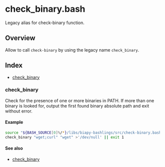 # check_binary.bash

Legacy alias for check-binary function.

## Overview

Allow to call `check-binary` by using the legacy name `check_binary`.

## Index

* [check_binary](#check_binary)

### check_binary

Check for the presence of one or more binaries in PATH.
If more than one binary is looked for, output the first found binary
absolute path and exit without error.

#### Example

```bash
source "${BASH_SOURCE[0]%/*}/libs/biapy-bashlings/src/check-binary.bash"
check_binary "wget;curl" "wget" >'/dev/null' || exit 1
```

#### See also

* [check_binary](#check_binary)

